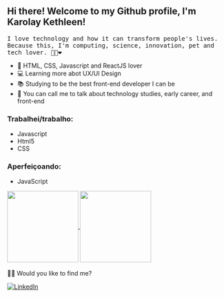 ## Hi there! Welcome to my Github profile, I'm Karolay Kethleen!

<p> <samp> I love technology and how it can transform people's lives. <br>Because this, I'm computing, science, innovation, pet and tech lover.  🐱‍💻❤ </p> 


- 🚀 HTML, CSS, Javascript and ReactJS lover
- 💻 Learning more abot UX/UI Design 
- 📚 Studying to be the best front-end developer I can be
- 💬 You can call me to talk about technology studies, early career, and front-end

### Trabalhei/trabalho:
 - Javascript
 - Html5
 - CSS

### Aperfeiçoando:
  - JavaScript

<div>
  <a href="https://github.com/RicarGit">
    <img height="165em" align="center" src="https://github-readme-stats.vercel.app/api?username=karolaykethleen&show_icons=true&theme=midnight-purple&hide_border=true" />
    <img height="165em" align="center" src="https://github-readme-stats.vercel.app/api/top-langs/?username=karolaykethleen&layout=compact&theme=midnight-purple&hide_border=true" />
  </a>
</div>

</br>
🐱‍🏍 Would you like to find me? </p> 
<a href="https://www.linkedin.com/in/karolayket/" target="_blank"><img src="https://img.shields.io/badge/LinkedIn-%230077B5.svg?&style=flat-square&logo=linkedin&logoColor=white" alt="LinkedIn"></a>

